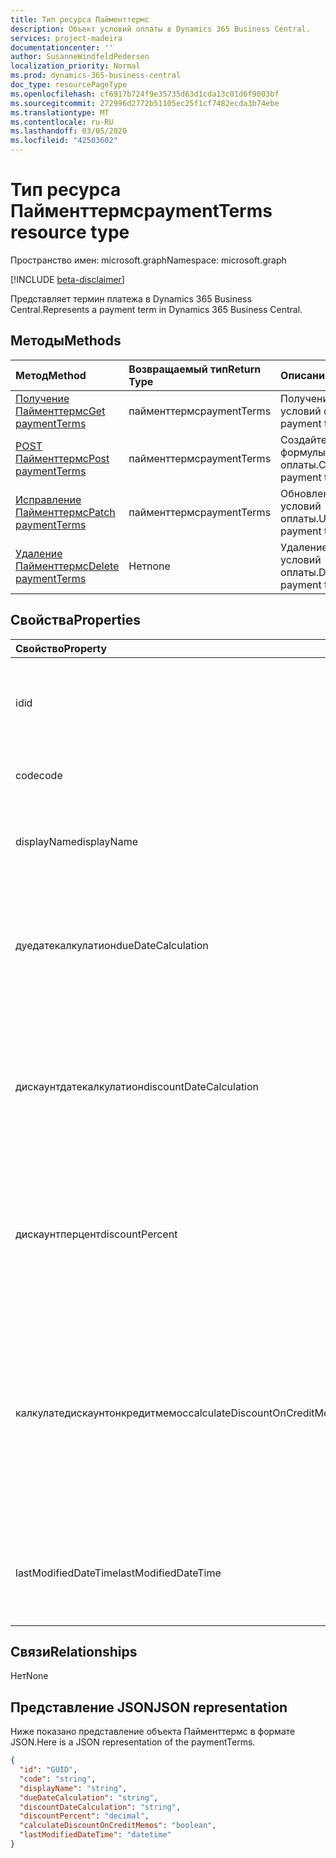 ```yaml
---
title: Тип ресурса Пайменттермс
description: Объект условий оплаты в Dynamics 365 Business Central.
services: project-madeira
documentationcenter: ''
author: SusanneWindfeldPedersen
localization_priority: Normal
ms.prod: dynamics-365-business-central
doc_type: resourcePageType
ms.openlocfilehash: cf6917b724f9e35735d63d1cda13c01d6f9003bf
ms.sourcegitcommit: 272996d2772b51105ec25f1cf7482ecda3b74ebe
ms.translationtype: MT
ms.contentlocale: ru-RU
ms.lasthandoff: 03/05/2020
ms.locfileid: "42503602"
---
```

# <a name="paymentterms-resource-type"></a><span data-ttu-id="c3eae-103">Тип ресурса Пайменттермс</span><span class="sxs-lookup"><span data-stu-id="c3eae-103">paymentTerms resource type</span></span>

<span data-ttu-id="c3eae-104">Пространство имен: microsoft.graph</span><span class="sxs-lookup"><span data-stu-id="c3eae-104">Namespace: microsoft.graph</span></span>

[!INCLUDE [beta-disclaimer](../../includes/beta-disclaimer.md)]

<span data-ttu-id="c3eae-105">Представляет термин платежа в Dynamics 365 Business Central.</span><span class="sxs-lookup"><span data-stu-id="c3eae-105">Represents a payment term in Dynamics 365 Business Central.</span></span>

## <a name="methods"></a><span data-ttu-id="c3eae-106">Методы</span><span class="sxs-lookup"><span data-stu-id="c3eae-106">Methods</span></span>

| <span data-ttu-id="c3eae-107">Метод</span><span class="sxs-lookup"><span data-stu-id="c3eae-107">Method</span></span>                                                      | <span data-ttu-id="c3eae-108">Возвращаемый тип</span><span class="sxs-lookup"><span data-stu-id="c3eae-108">Return Type</span></span>|<span data-ttu-id="c3eae-109">Описание</span><span class="sxs-lookup"><span data-stu-id="c3eae-109">Description</span></span>            |
|:------------------------------------------------------------|:-----------|:----------------------|
|[<span data-ttu-id="c3eae-110">Получение Пайменттермс</span><span class="sxs-lookup"><span data-stu-id="c3eae-110">Get paymentTerms</span></span>](../api/dynamics-paymentterms-get.md)      |<span data-ttu-id="c3eae-111">пайменттермс</span><span class="sxs-lookup"><span data-stu-id="c3eae-111">paymentTerms</span></span>|<span data-ttu-id="c3eae-112">Получение объекта условий оплаты.</span><span class="sxs-lookup"><span data-stu-id="c3eae-112">Get a payment terms object.</span></span>   |
|[<span data-ttu-id="c3eae-113">POST Пайменттермс</span><span class="sxs-lookup"><span data-stu-id="c3eae-113">Post paymentTerms</span></span>](../api/dynamics-create-paymentterms.md)  |<span data-ttu-id="c3eae-114">пайменттермс</span><span class="sxs-lookup"><span data-stu-id="c3eae-114">paymentTerms</span></span>|<span data-ttu-id="c3eae-115">Создайте объект формулы оплаты.</span><span class="sxs-lookup"><span data-stu-id="c3eae-115">Create a payment terms object.</span></span>|
|[<span data-ttu-id="c3eae-116">Исправление Пайменттермс</span><span class="sxs-lookup"><span data-stu-id="c3eae-116">Patch paymentTerms</span></span>](../api/dynamics-paymentterms-update.md) |<span data-ttu-id="c3eae-117">пайменттермс</span><span class="sxs-lookup"><span data-stu-id="c3eae-117">paymentTerms</span></span>|<span data-ttu-id="c3eae-118">Обновление объекта условий оплаты.</span><span class="sxs-lookup"><span data-stu-id="c3eae-118">Update a payment terms object.</span></span>|
|[<span data-ttu-id="c3eae-119">Удаление Пайменттермс</span><span class="sxs-lookup"><span data-stu-id="c3eae-119">Delete paymentTerms</span></span>](../api/dynamics-paymentterms-delete.md)|<span data-ttu-id="c3eae-120">Нет</span><span class="sxs-lookup"><span data-stu-id="c3eae-120">none</span></span>        |<span data-ttu-id="c3eae-121">Удаление объекта условий оплаты.</span><span class="sxs-lookup"><span data-stu-id="c3eae-121">Delete a payment terms object.</span></span>|

## <a name="properties"></a><span data-ttu-id="c3eae-122">Свойства</span><span class="sxs-lookup"><span data-stu-id="c3eae-122">Properties</span></span>
| <span data-ttu-id="c3eae-123">Свойство</span><span class="sxs-lookup"><span data-stu-id="c3eae-123">Property</span></span>                     | <span data-ttu-id="c3eae-124">Тип</span><span class="sxs-lookup"><span data-stu-id="c3eae-124">Type</span></span>     |<span data-ttu-id="c3eae-125">Описание</span><span class="sxs-lookup"><span data-stu-id="c3eae-125">Description</span></span>                                                |
|:-----------------------------|:-------|:----------------------------------------------------------|
|<span data-ttu-id="c3eae-126">id</span><span class="sxs-lookup"><span data-stu-id="c3eae-126">id</span></span>                            |<span data-ttu-id="c3eae-127">GUID</span><span class="sxs-lookup"><span data-stu-id="c3eae-127">GUID</span></span>    |<span data-ttu-id="c3eae-128">Уникальный идентификатор Пайменттермс.</span><span class="sxs-lookup"><span data-stu-id="c3eae-128">The unique ID of the paymentTerms.</span></span> <span data-ttu-id="c3eae-129">Не редактируемые.</span><span class="sxs-lookup"><span data-stu-id="c3eae-129">Non-editable.</span></span>           |
|<span data-ttu-id="c3eae-130">code</span><span class="sxs-lookup"><span data-stu-id="c3eae-130">code</span></span>                          |<span data-ttu-id="c3eae-131">string</span><span class="sxs-lookup"><span data-stu-id="c3eae-131">string</span></span>  |<span data-ttu-id="c3eae-132">Определяет код условия платежа.</span><span class="sxs-lookup"><span data-stu-id="c3eae-132">Specifies the payment term code.</span></span>                           |
|<span data-ttu-id="c3eae-133">displayName</span><span class="sxs-lookup"><span data-stu-id="c3eae-133">displayName</span></span>                   |<span data-ttu-id="c3eae-134">string</span><span class="sxs-lookup"><span data-stu-id="c3eae-134">string</span></span>  |<span data-ttu-id="c3eae-135">Задает отображаемое имя условия платежа.</span><span class="sxs-lookup"><span data-stu-id="c3eae-135">Specifies the payment term display name.</span></span>                   |
|<span data-ttu-id="c3eae-136">дуедатекалкулатион</span><span class="sxs-lookup"><span data-stu-id="c3eae-136">dueDateCalculation</span></span>            |<span data-ttu-id="c3eae-137">string</span><span class="sxs-lookup"><span data-stu-id="c3eae-137">string</span></span>  |<span data-ttu-id="c3eae-138">Указывает формулу, используемую для расчета даты, на которую необходимо выполнить платеж.</span><span class="sxs-lookup"><span data-stu-id="c3eae-138">Specifies the formula that is used to calculate the date that a payment must be made.</span></span>|
|<span data-ttu-id="c3eae-139">дискаунтдатекалкулатион</span><span class="sxs-lookup"><span data-stu-id="c3eae-139">discountDateCalculation</span></span>       |<span data-ttu-id="c3eae-140">string</span><span class="sxs-lookup"><span data-stu-id="c3eae-140">string</span></span>  |<span data-ttu-id="c3eae-141">Указывает формулу, используемую для расчета даты, которую необходимо выполнить для получения скидки.</span><span class="sxs-lookup"><span data-stu-id="c3eae-141">Specifies the formula that is used to calculate the date that a payment must be made in order to obtain a discount.</span></span>|
|<span data-ttu-id="c3eae-142">дискаунтперцент</span><span class="sxs-lookup"><span data-stu-id="c3eae-142">discountPercent</span></span>               |<span data-ttu-id="c3eae-143">числе</span><span class="sxs-lookup"><span data-stu-id="c3eae-143">decimal</span></span> |<span data-ttu-id="c3eae-144">Указывает процент скидки, который применяется для раннего платежа по сумме накладной.</span><span class="sxs-lookup"><span data-stu-id="c3eae-144">Specifies the discount percentage that is applied for early payment of an invoice amount.</span></span>|
|<span data-ttu-id="c3eae-145">калкулатедискаунтонкредитмемос</span><span class="sxs-lookup"><span data-stu-id="c3eae-145">calculateDiscountOnCreditMemos</span></span>|<span data-ttu-id="c3eae-146">boolean</span><span class="sxs-lookup"><span data-stu-id="c3eae-146">boolean</span></span> |<span data-ttu-id="c3eae-147">Указывает, следует ли применять скидку к кредитовым нотам.</span><span class="sxs-lookup"><span data-stu-id="c3eae-147">Specifies if the discount should be applied to credit memos.</span></span> <span data-ttu-id="c3eae-148">**Значение true** указывает, что будет задана скидка, **значение false** указывает, что скидка не будет задана.</span><span class="sxs-lookup"><span data-stu-id="c3eae-148">**True** indicates a discount will be given, **false** indicates a discount will not be given.</span></span>|
|<span data-ttu-id="c3eae-149">lastModifiedDateTime</span><span class="sxs-lookup"><span data-stu-id="c3eae-149">lastModifiedDateTime</span></span>          |<span data-ttu-id="c3eae-150">datetime</span><span class="sxs-lookup"><span data-stu-id="c3eae-150">datetime</span></span>|<span data-ttu-id="c3eae-151">Дата и время последнего изменения Пайменттермс.</span><span class="sxs-lookup"><span data-stu-id="c3eae-151">The last datetime the paymentTerms was modified.</span></span> <span data-ttu-id="c3eae-152">Только для чтения.</span><span class="sxs-lookup"><span data-stu-id="c3eae-152">Read-Only.</span></span>|  


## <a name="relationships"></a><span data-ttu-id="c3eae-153">Связи</span><span class="sxs-lookup"><span data-stu-id="c3eae-153">Relationships</span></span>
<span data-ttu-id="c3eae-154">Нет</span><span class="sxs-lookup"><span data-stu-id="c3eae-154">None</span></span>

## <a name="json-representation"></a><span data-ttu-id="c3eae-155">Представление JSON</span><span class="sxs-lookup"><span data-stu-id="c3eae-155">JSON representation</span></span>

<span data-ttu-id="c3eae-156">Ниже показано представление объекта Пайменттермс в формате JSON.</span><span class="sxs-lookup"><span data-stu-id="c3eae-156">Here is a JSON representation of the paymentTerms.</span></span>


```json
{
  "id": "GUID",
  "code": "string",
  "displayName": "string",
  "dueDateCalculation": "string",
  "discountDateCalculation": "string",
  "discountPercent": "decimal",
  "calculateDiscountOnCreditMemos": "boolean",
  "lastModifiedDateTime": "datetime"
}

```
